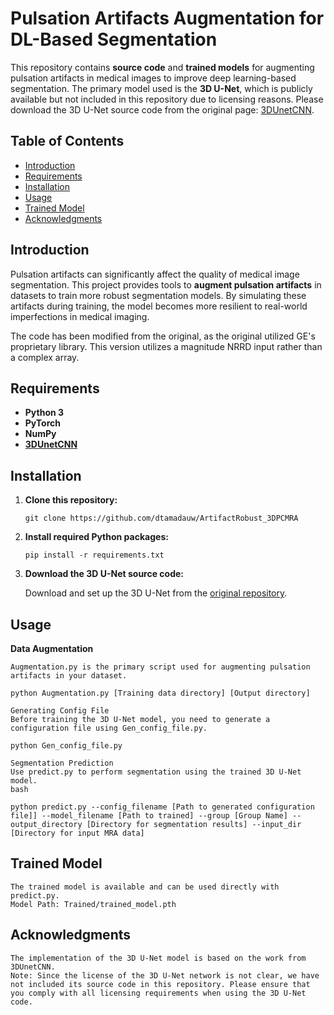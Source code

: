 # Pulsation Artifacts Augmentation for DL-Based Segmentation

This repository contains **source code** and **trained models** for augmenting pulsation artifacts in medical images to improve deep learning-based segmentation. The primary model used is the **3D U-Net**, which is publicly available but not included in this repository due to licensing reasons. Please download the 3D U-Net source code from the original page: [3DUnetCNN](https://github.com/ellisdg/3DUnetCNN).

## Table of Contents

- [Introduction](#introduction)
- [Requirements](#requirements)
- [Installation](#installation)
- [Usage](#usage)
- [Trained Model](#trained-model)
- [Acknowledgments](#acknowledgments)

## Introduction

Pulsation artifacts can significantly affect the quality of medical image segmentation. This project provides tools to **augment pulsation artifacts** in datasets to train more robust segmentation models. By simulating these artifacts during training, the model becomes more resilient to real-world imperfections in medical imaging.

The code has been modified from the original, as the original utilized GE's proprietary library. This version utilizes a magnitude NRRD input rather than a complex array.


## Requirements

- **Python 3**
- **PyTorch**
- **NumPy**
- **[3DUnetCNN](https://github.com/ellisdg/3DUnetCNN)**

## Installation


1. **Clone this repository:**

   ```git clone https://github.com/dtamadauw/ArtifactRobust_3DPCMRA```

2. **Install required Python packages:**

   ```pip install -r requirements.txt```


3. **Download the 3D U-Net source code:**

   Download and set up the 3D U-Net from the [original repository](https://github.com/ellisdg/3DUnetCNN).

## Usage

**Data Augmentation**

    Augmentation.py is the primary script used for augmenting pulsation artifacts in your dataset.

   ```python Augmentation.py [Training data directory] [Output directory]```

    Generating Config File
    Before training the 3D U-Net model, you need to generate a configuration file using Gen_config_file.py.


   ```python Gen_config_file.py```

    Segmentation Prediction
    Use predict.py to perform segmentation using the trained 3D U-Net model.
    bash

   ```python predict.py --config_filename [Path to generated configuration file]] --model_filename [Path to trained] --group [Group Name] --output_directory [Directory for segmentation results] --input_dir [Directory for input MRA data]```



## Trained Model

    The trained model is available and can be used directly with predict.py.
    Model Path: Trained/trained_model.pth

## Acknowledgments

    The implementation of the 3D U-Net model is based on the work from 3DUnetCNN.
    Note: Since the license of the 3D U-Net network is not clear, we have not included its source code in this repository. Please ensure that you comply with all licensing requirements when using the 3D U-Net code.
